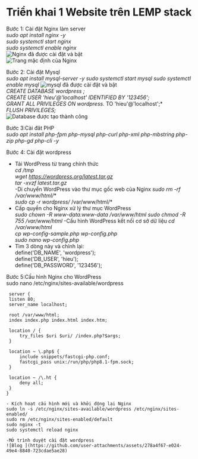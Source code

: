 # Triển khai 1 Website trên LEMP stack  
Bước 1: Cài đặt Nginx làm server  
    *sudo apt install nginx -y*  
    *sudo systemctl start nginx*  
    *sudo systemctl enable nginx*  
   ![Nginx đã được cài đặt và bật](https://github.com/user-attachments/assets/2ad0af7f-1511-43e8-9eae-13bee2c79bbb)  
   ![Trang mặc định của Nginx](https://github.com/user-attachments/assets/e3d1834b-8cf8-42f4-841b-a547082c71e6)  

Bước 2: Cài đặt Mysql  
   *sudo apt install mysql-server -y*
   *sudo systemctl start mysql*
   *sudo systemctl enable mysql*
   ![mysql đã được cài đặt và bật](https://github.com/user-attachments/assets/db15629f-845b-4fdc-8d82-9268a43bc49d)  
   *CREATE DATABASE wordpress ;*  
   *CREATE USER 'hieu'@'localhost' IDENTIFIED BY '123456';*  
   *GRANT ALL PRIVILEGES ON wordpress.* TO 'hieu'@'localhost';*  
   *FLUSH PRIVILEGES;*  
   ![Database được tạo thành công](https://github.com/user-attachments/assets/5e6e34a3-5bfd-4066-91ec-2064f7ba24c7)  

Bước 3:Cài đăt PHP  
   *sudo apt install php-fpm php-mysql php-curl php-xml php-mbstring php-zip php-gd php-cli -y*  

Bước 4: Cài đặt wordpress  
   - Tải WordPress từ trang chính thức  
   *cd /tmp*  
   *wget https://wordpress.org/latest.tar.gz*  
   *tar -xvzf latest.tar.gz*   
   -Di chuyển WordPress vào thư mục gốc web của Nginx
   *sudo rm -rf /var/www/html/**  
   *sudo cp -r wordpress/* /var/www/html/*
   - Cấp quyền cho Nginx xử lý thư mục WordPress  
   *sudo chown -R www-data:www-data /var/www/html*
   *sudo chmod -R 755 /var/www/html*
   -Cấu hình WordPress kết nối cơ sở dữ liệu
   *cd /var/www/html*  
   *cp wp-config-sample.php wp-config.php*   
   *sudo nano wp-config.php*  
   - Tìm 3 dòng này và chỉnh lại:  
   define('DB_NAME', 'wordpress');  
   define('DB_USER', 'hieu');  
   define('DB_PASSWORD', '123456');

Bước 5:Cấu hình Nginx cho WordPress  
   sudo nano /etc/nginx/sites-available/wordpress  

   ```nginx
    server {  
    listen 80;  
    server_name localhost;  

    root /var/www/html;  
    index index.php index.html index.htm;  

    location / {  
        try_files $uri $uri/ /index.php?$args;  
    }  

    location ~ \.php$ {  
        include snippets/fastcgi-php.conf;  
        fastcgi_pass unix:/run/php/php8.1-fpm.sock;  
    }  

    location ~ /\.ht {  
        deny all;  
    }  
}  

- Kích hoạt cấu hình mới và khởi động lại Nginx  
sudo ln -s /etc/nginx/sites-available/wordpress /etc/nginx/sites-enabled/  
sudo rm /etc/nginx/sites-enabled/default  
sudo nginx -t  
sudo systemctl reload nginx

-Mở trình duyệt cài đặt wordpress  
![Blog ](https://github.com/user-attachments/assets/278a4f67-e024-49e4-8840-723cdae5ae28)





 



